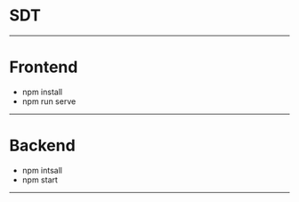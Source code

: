 # SDT
------------------------------------------
# Frontend
- npm install
- npm run serve
------------------------------------------
# Backend
- npm intsall
- npm start
------------------------------------------
